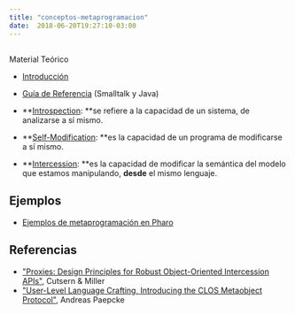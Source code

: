 ```yaml
---
title: "conceptos-metaprogramacion"
date:  2018-06-20T19:27:10-03:00
---
```



## 
Material Teórico
* [Introducción](../conceptos-metaprogramacion-intro) 
* [Guía de Referencia](../conceptos-metaprogramacion-Metaprogramaci%C3%B3n-GuiaDeReferencia-pdf?attredirects=0&d=1) (Smalltalk y Java)
* **[Introspection](../conceptos-metaprogramacion-introspection): **se refiere a la capacidad de un sistema, de analizarse a sí mismo. 

* **[Self-Modification](../conceptos-metaprogramacion-self-modification): **es la capacidad de un programa de modificarse a sí mismo. 

* **[Intercession](../conceptos-metaprogramacion-intercession): **es la capacidad de modificar la semántica del modelo que estamos manipulando, **desde** el mismo lenguaje.


## Ejemplos


* [Ejemplos de metaprogramación en Pharo](../conceptos-metaprogramacion-ejemplos-pharo)

## Referencias


* ["Proxies: Design Principles for Robust Object-Oriented Intercession APIs"](http://research.google.com/pubs/archive/36574.pdf), Cutsern & Miller
* ["User-Level Language Crafting, Introducing the CLOS Metaobject Protocol"](http://infolab.stanford.edu/%7Epaepcke/shared-documents/mopintro.ps), Andreas Paepcke